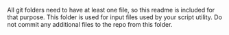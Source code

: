 All git folders need to have at least one file, so this readme is included for that purpose.
This folder is used for input files used by your script utility. Do not commit any additional files to the repo from this folder.